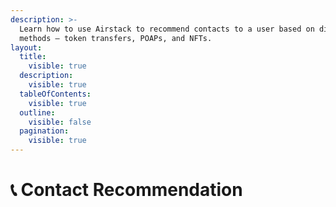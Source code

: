 ```yaml
---
description: >-
  Learn how to use Airstack to recommend contacts to a user based on different
  methods – token transfers, POAPs, and NFTs.
layout:
  title:
    visible: true
  description:
    visible: true
  tableOfContents:
    visible: true
  outline:
    visible: false
  pagination:
    visible: true
---
```


# 📞 Contact Recommendation

